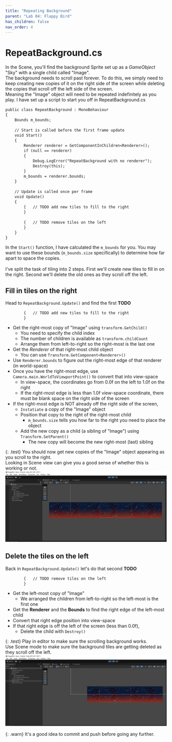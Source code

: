 ```yaml
---
title: "Repeating Background"
parent: "Lab 04: Flappy Bird"
has_children: false
nav_order: 4
---
```


# RepeatBackground.cs
In the Scene, you'll find the background Sprite set up as a *GameObject* "Sky" with a single child called "Image".\
The background needs to scroll past forever. To do this, we simply need to keep creating new copies of it on the right side of the screen while deleting the copies that scroll off the left side of the screen.\
Meaning the "Image" object will need to be repeated indefinitely as you play.
I have set up a script to start you off in RepeatBackground.cs
```
public class RepeatBackground : MonoBehaviour
{
    Bounds m_bounds;

    // Start is called before the first frame update
    void Start()
    {
        Renderer renderer = GetComponentInChildren<Renderer>();
        if (null == renderer)
        {
            Debug.LogError("RepeatBackground with no renderer");
            Destroy(this);
        }
        m_bounds = renderer.bounds;
    }

    // Update is called once per frame
    void Update()
    {
        {   // TODO add new tiles to fill to the right
        }

        {   // TODO remove tiles on the left
        }
    }
}

```
In the `Start()` function, I have calculated the `m_bounds` for you.
You may want to use these bounds (`m_bounds.size` specifically) to determine how far apart to space the copies.\
\
I've split the task of tiling into 2 steps. First we'll create new tiles to fill in on the right. Second we'll delete the old ones as they scroll off the left.

## Fill in tiles on the right
Head to `RepeatBackground.Update()` and find the first **TODO**
```
        {   // TODO add new tiles to fill to the right
        }
```
* Get the right-most copy of "Image" using `transform.GetChild()`
    * You need to specify the child index
    * The number of children is available as `transform.childCount`
    * Arrange them from left-to-right so the right-most is the last one
* Get the *Renderer* of that right-most child object
    * You can use `Transform.GetComponent<Renderer>()`
* Use `Renderer.bounds` to figure out the right-most edge of that renderer (in world-space)
* Once you have the right-most edge, use `Camera.main.WorldToViewportPoint()` to convert that into view-space
    * In view-space, the coordinates go from 0.0f on the left to 1.0f on the right
    * If the right-most edge is less than 1.0f view-space coordinate, there must be blank space on the right side of the screen
* If the right-most edge is NOT already off the right side of the screen,
    * `Instatiate` a copy of the "Image" object
    * Position that copy to the right of the right-most child
        * `m_bounds.size` tells you how far to the right you need to place the object
    * Add the new copy as a child (a sibling of "Image") using `Transform.SetParent()`
        * The new copy will become the new right-most (last) sibling

{: .test}
You should now get new copies of the "Image" object appearing as you scroll to the right.\
Looking in Scene view can give you a good sense of whether this is working or not.
![Repeated Background](images/lab04/repeat1.jpg "Repeated Background")

## Delete the tiles on the left
Back in `RepeatBackground.Update()` let's do that second **TODO**
```
        {   // TODO remove tiles on the left
        }
```
* Get the left-most copy of "Image"
    * We arranged the children from left-to-right so the left-most is the first one
* Get the **Renderer** and the **Bounds** to find the right edge of the left-most child
* Convert that right edge position into view-space
* If that right edge is off the left of the screen (less than 0.0f),
    * Delete the child with `Destroy()`

{: .test}
Play in editor to make sure the scrolling background works.\
Use Scene mode to make sure the background tiles are getting deleted as they scroll off the left.
![Remove Extras](images/lab04/repeat2.jpg "Remove Extras")

{: .warn}
It's a good idea to commit and push before going any further.